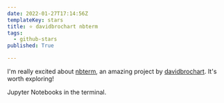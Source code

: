 ```yaml
---
date: 2022-01-27T17:14:56Z
templateKey: stars
title: ⭐ davidbrochart nbterm
tags:
  - github-stars
published: True

---
```


I'm really excited about [nbterm](https://github.com/davidbrochart/nbterm), an amazing project by [davidbrochart](https://github.com/davidbrochart). It's worth exploring!

Jupyter Notebooks in the terminal.
